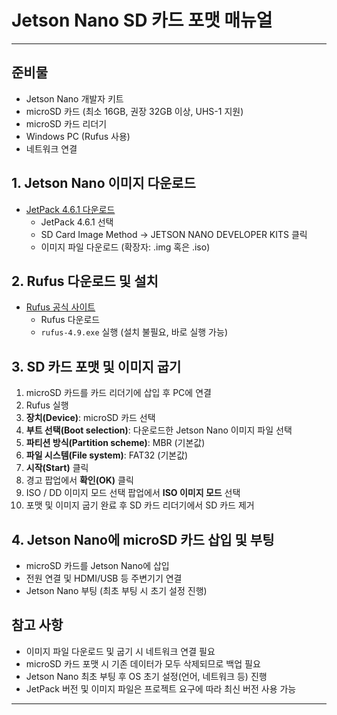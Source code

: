 # Jetson Nano SD 카드 포맷 매뉴얼

---

## 준비물
- Jetson Nano 개발자 키트
- microSD 카드 (최소 16GB, 권장 32GB 이상, UHS-1 지원)
- microSD 카드 리더기
- Windows PC (Rufus 사용)
- 네트워크 연결

## 1. Jetson Nano 이미지 다운로드
- [JetPack 4.6.1 다운로드](https://developer.nvidia.com/jetpack-sdk-466)
  - JetPack 4.6.1 선택
  - SD Card Image Method → JETSON NANO DEVELOPER KITS 클릭
  - 이미지 파일 다운로드 (확장자: .img 혹은 .iso)

## 2. Rufus 다운로드 및 설치
- [Rufus 공식 사이트](https://rufus.ie/ko/)
  - Rufus 다운로드
  - `rufus-4.9.exe` 실행 (설치 불필요, 바로 실행 가능)

## 3. SD 카드 포맷 및 이미지 굽기
1. microSD 카드를 카드 리더기에 삽입 후 PC에 연결
2. Rufus 실행
3. **장치(Device)**: microSD 카드 선택
4. **부트 선택(Boot selection)**: 다운로드한 Jetson Nano 이미지 파일 선택
5. **파티션 방식(Partition scheme)**: MBR (기본값)
6. **파일 시스템(File system)**: FAT32 (기본값)
7. **시작(Start)** 클릭
8. 경고 팝업에서 **확인(OK)** 클릭
9. ISO / DD 이미지 모드 선택 팝업에서 **ISO 이미지 모드** 선택
10. 포맷 및 이미지 굽기 완료 후 SD 카드 리더기에서 SD 카드 제거

## 4. Jetson Nano에 microSD 카드 삽입 및 부팅
- microSD 카드를 Jetson Nano에 삽입
- 전원 연결 및 HDMI/USB 등 주변기기 연결
- Jetson Nano 부팅 (최초 부팅 시 초기 설정 진행)

## 참고 사항
- 이미지 파일 다운로드 및 굽기 시 네트워크 연결 필요
- microSD 카드 포맷 시 기존 데이터가 모두 삭제되므로 백업 필요
- Jetson Nano 최초 부팅 후 OS 초기 설정(언어, 네트워크 등) 진행
- JetPack 버전 및 이미지 파일은 프로젝트 요구에 따라 최신 버전 사용 가능

---